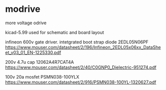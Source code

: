 # modrive
more voltage odrive

kicad-5.99 used for schematic and board layout

infineon 600v gate driver. intetgrated boot strap diode
2EDL05N06PF
https://www.mouser.com/datasheet/2/196/Infineon_2EDL05x06xx_DataSheet_v03_01_EN-1225330.pdf

200v 4.7u cap
12062A4R7CAT4A
https://www.mouser.com/datasheet/2/40/C0GNP0_Dielectric-951274.pdf

100v 20a mosfet
PSMN038-100YLX
https://www.mouser.com/datasheet/2/916/PSMN038-100YL-1320627.pdf

